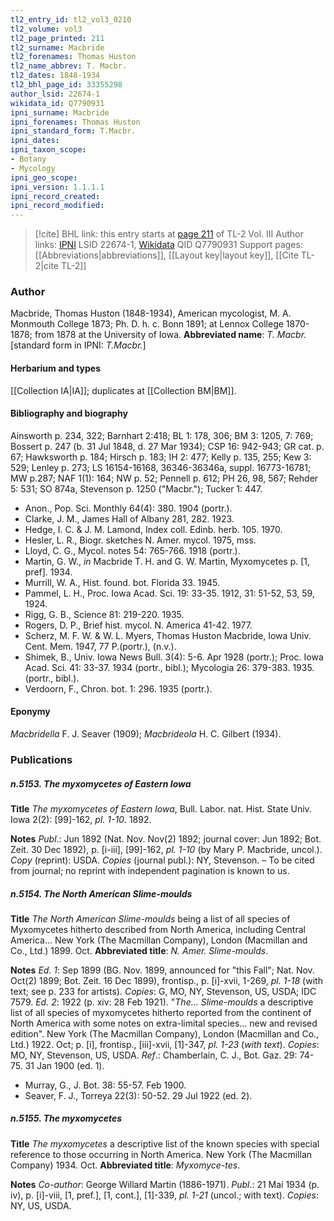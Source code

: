 ```yaml
---
tl2_entry_id: tl2_vol3_0210
tl2_volume: vol3
tl2_page_printed: 211
tl2_surname: Macbride
tl2_forenames: Thomas Huston
tl2_name_abbrev: T. Macbr.
tl2_dates: 1848-1934
tl2_bhl_page_id: 33355298
author_lsid: 22674-1
wikidata_id: Q7790931
ipni_surname: Macbride
ipni_forenames: Thomas Huston
ipni_standard_form: T.Macbr.
ipni_dates: 
ipni_taxon_scope: 
- Botany
- Mycology
ipni_geo_scope: 
ipni_version: 1.1.1.1
ipni_record_created: 
ipni_record_modified:
---
```


> [!cite] BHL link: this entry starts at [page 211](https://www.biodiversitylibrary.org/page/33355298) of TL-2 Vol. III
> Author links: [IPNI](https://www.ipni.org/a/22674-1) LSID 22674-1, [Wikidata](https://www.wikidata.org/wiki/Q7790931) QID Q7790931
> Support pages: [[Abbreviations|abbreviations]], [[Layout key|layout key]], [[Cite TL-2|cite TL-2]]

### Author

Macbride, Thomas Huston (1848-1934), American mycologist, M. A. Monmouth College 1873; Ph. D. h. c. Bonn 1891; at Lennox College 1870-1878; from 1878 at the University of Iowa. 
**Abbreviated name**: *T. Macbr.* \[standard form in IPNI: *T.Macbr.*\]

#### Herbarium and types

[[Collection IA|IA]]; duplicates at [[Collection BM|BM]].

#### Bibliography and biography

Ainsworth p. 234, 322; Barnhart 2:418; BL 1: 178, 306; BM 3: 1205, 7: 769; Bossert p. 247 (b. 31 Jul 1848, d. 27 Mar 1934); CSP 16: 942-943; GR cat. p. 67; Hawksworth p. 184; Hirsch p. 183; IH 2: 477; Kelly p. 135, 255; Kew 3: 529; Lenley p. 273; LS 16154-16168, 36346-36346a, suppl. 16773-16781; MW p.287; NAF 1(1): 164; NW p. 52; Pennell p. 612; PH 26, 98, 567; Rehder 5: 531; SO 874a, Stevenson p. 1250 ("Macbr."); Tucker 1: 447.
- Anon., Pop. Sci. Monthly 64(4): 380. 1904 (portr.).
- Clarke, J. M., James Hall of Albany 281, 282. 1923.
- Hedge, I. C. & J. M. Lamond, Index coll. Edinb. herb. 105. 1970.
- Hesler, L. R., Biogr. sketches N. Amer. mycol. 1975, mss.
- Lloyd, C. G., Mycol. notes 54: 765-766. 1918 (portr.).
- Martin, G. W., *in* Macbride T. H. and G. W. Martin, Myxomycetes p. \[1, pref\]. 1934.
- Murrill, W. A., Hist. found. bot. Florida 33. 1945.
- Pammel, L. H., Proc. Iowa Acad. Sci. 19: 33-35. 1912, 31: 51-52, 53, 59, 1924.
- Rigg, G. B., Science 81: 219-220. 1935.
- Rogers, D. P., Brief hist. mycol. N. America 41-42. 1977.
- Scherz, M. F. W. & W. L. Myers, Thomas Huston Macbride, Iowa Univ. Cent. Mem. 1947, 77 P.(portr.), (n.v.).
- Shimek, B., Univ. Iowa News Bull. 3(4): 5-6. Apr 1928 (portr.); Proc. Iowa Acad. Sci. 41: 33-37. 1934 (portr., bibl.); Mycologia 26: 379-383. 1935. (portr., bibl.).
- Verdoorn, F., Chron. bot. 1: 296. 1935 (portr.).

#### Eponymy

*Macbridella* F. J. Seaver (1909); *Macbrideola* H. C. Gilbert (1934).

### Publications

##### n.5153. The myxomycetes of Eastern Iowa

**Title**
*The myxomycetes of Eastern Iowa*, Bull. Labor. nat. Hist. State Univ. Iowa 2(2): \[99\]-162, *pl. 1-10*. 1892.

**Notes**
*Publ*.: Jun 1892 (Nat. Nov. Nov(2) 1892; journal cover: Jun 1892; Bot. Zeit. 30 Dec 1892), p. \[i-iii\], \[99\]-162, *pl. 1-10* (by Mary P. Macbride, uncol.). *Copy* (reprint): USDA.
*Copies* (journal publ.): NY, Stevenson. – To be cited from journal; no reprint with independent pagination is known to us.

##### n.5154. The North American Slime-moulds

**Title**
*The North American Slime-moulds* being a list of all species of Myxomycetes hitherto described from North America, including Central America... New York (The Macmillan Company), London (Macmillan and Co., Ltd.) 1899. Oct.
**Abbreviated title**: *N. Amer. Slime-moulds*.

**Notes**
*Ed. 1*: Sep 1899 (BG. Nov. 1899, announced for "this Fall"; Nat. Nov. Oct(2) 1899; Bot. Zeit. 16 Dec 1899), frontisp., p. \[i\]-xvii, 1-269, *pl. 1-18* (with text; see p. 233 for artists).
*Copies*: G, MO, NY, Stevenson, US, USDA; IDC 7579.
*Ed. 2*: 1922 (p. xiv: 28 Feb 1921). "*The... Slime-moulds* a descriptive list of all species of myxomycetes hitherto reported from the continent of North America with some notes on extra-limital species... new and revised edition". New York (The Macmillan Company), London (Macmillan and Co., Ltd.) 1922. Oct; p. \[i\], frontisp., \[iii\]-xvii, \[1\]-347, *pl. 1-23* (*with text*). *Copies*: MO, NY, Stevenson, US, USDA.
*Ref*.: Chamberlain, C. J., Bot. Gaz. 29: 74-75. 31 Jan 1900 (ed. 1).
- Murray, G., J. Bot. 38: 55-57. Feb 1900.
- Seaver, F. J., Torreya 22(3): 50-52. 29 Jul 1922 (ed. 2).

##### n.5155. The myxomycetes

**Title**
*The myxomycetes* a descriptive list of the known species with special reference to those occurring in North America. New York (The Macmillan Company) 1934. Oct.
**Abbreviated title**: *Myxomyce-tes*.

**Notes**
*Co-author*: George Willard Martin (1886-1971).
*Publ*.: 21 Mai 1934 (p. iv), p. \[i\]-viii, \[1, pref.\], \[1, cont.\], \[1\]-339, *pl. 1-21* (uncol.; with text). *Copies*: NY, US, USDA.

